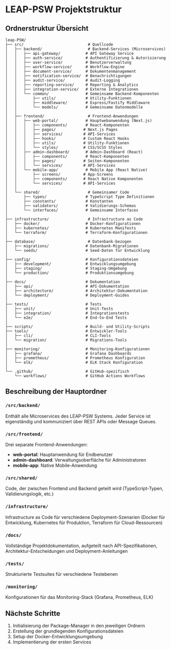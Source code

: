 # LEAP-PSW Projektstruktur

## Ordnerstruktur Übersicht

```
leap-PSW/
├── src/                            # Quellcode
│   ├── backend/                    # Backend-Services (Microservices)
│   │   ├── api-gateway/           # API Gateway Service
│   │   ├── auth-service/          # Authentifizierung & Autorisierung
│   │   ├── user-service/          # Benutzerverwaltung
│   │   ├── workflow-service/      # Workflow-Engine
│   │   ├── document-service/      # Dokumentenmanagement
│   │   ├── notification-service/  # Benachrichtigungen
│   │   ├── audit-service/         # Audit-Logging
│   │   ├── reporting-service/     # Reporting & Analytics
│   │   ├── integration-service/   # Externe Integrationen
│   │   └── common/                # Gemeinsame Backend-Komponenten
│   │       ├── utils/             # Utility-Funktionen
│   │       ├── middleware/        # Express/Fastify Middleware
│   │       └── models/            # Gemeinsame Datenmodelle
│   │
│   ├── frontend/                   # Frontend-Anwendungen
│   │   ├── web-portal/            # Hauptwebanwendung (Next.js)
│   │   │   ├── components/        # React-Komponenten
│   │   │   ├── pages/            # Next.js Pages
│   │   │   ├── services/         # API-Services
│   │   │   ├── hooks/            # Custom React Hooks
│   │   │   ├── utils/            # Utility-Funktionen
│   │   │   └── styles/           # CSS/SCSS Styles
│   │   ├── admin-dashboard/       # Admin-Dashboard (React)
│   │   │   ├── components/        # React-Komponenten
│   │   │   ├── pages/            # Seiten-Komponenten
│   │   │   └── services/         # API-Services
│   │   └── mobile-app/            # Mobile App (React Native)
│   │       ├── screens/          # App-Screens
│   │       ├── components/       # React Native Komponenten
│   │       └── services/         # API-Services
│   │
│   └── shared/                     # Gemeinsamer Code
│       ├── types/                 # TypeScript Type Definitionen
│       ├── constants/             # Konstanten
│       ├── validators/            # Validierungs-Schemas
│       └── interfaces/            # Gemeinsame Interfaces
│
├── infrastructure/                 # Infrastructure as Code
│   ├── docker/                    # Docker-Konfigurationen
│   ├── kubernetes/                # Kubernetes Manifests
│   └── terraform/                 # Terraform-Konfigurationen
│
├── database/                       # Datenbank-bezogen
│   ├── migrations/                # Datenbank-Migrationen
│   └── seeds/                     # Seed-Daten für Entwicklung
│
├── config/                        # Konfigurationsdateien
│   ├── development/               # Entwicklungsumgebung
│   ├── staging/                   # Staging-Umgebung
│   └── production/                # Produktionsumgebung
│
├── docs/                          # Dokumentation
│   ├── api/                       # API-Dokumentation
│   ├── architecture/              # Architektur-Dokumentation
│   └── deployment/                # Deployment-Guides
│
├── tests/                         # Tests
│   ├── unit/                      # Unit-Tests
│   ├── integration/               # Integrationstests
│   └── e2e/                       # End-to-End Tests
│
├── scripts/                       # Build- und Utility-Scripts
├── tools/                         # Entwickler-Tools
│   ├── cli/                       # CLI-Tools
│   └── migration/                 # Migrations-Tools
│
├── monitoring/                    # Monitoring-Konfigurationen
│   ├── grafana/                   # Grafana Dashboards
│   ├── prometheus/                # Prometheus Konfiguration
│   └── elk/                       # ELK Stack Konfiguration
│
└── .github/                       # GitHub-spezifisch
    └── workflows/                 # GitHub Actions Workflows
```

## Beschreibung der Hauptordner

### `/src/backend/`
Enthält alle Microservices des LEAP-PSW Systems. Jeder Service ist eigenständig und kommuniziert über REST APIs oder Message Queues.

### `/src/frontend/`
Drei separate Frontend-Anwendungen:
- **web-portal**: Hauptanwendung für Endbenutzer
- **admin-dashboard**: Verwaltungsoberfläche für Administratoren
- **mobile-app**: Native Mobile-Anwendung

### `/src/shared/`
Code, der zwischen Frontend und Backend geteilt wird (TypeScript-Typen, Validierungslogik, etc.)

### `/infrastructure/`
Infrastructure as Code für verschiedene Deployment-Szenarien (Docker für Entwicklung, Kubernetes für Produktion, Terraform für Cloud-Ressourcen)

### `/docs/`
Vollständige Projektdokumentation, aufgeteilt nach API-Spezifikationen, Architektur-Entscheidungen und Deployment-Anleitungen

### `/tests/`
Strukturierte Testsuites für verschiedene Testebenen

### `/monitoring/`
Konfigurationen für das Monitoring-Stack (Grafana, Prometheus, ELK)

## Nächste Schritte

1. Initialisierung der Package-Manager in den jeweiligen Ordnern
2. Erstellung der grundlegenden Konfigurationsdateien
3. Setup der Docker-Entwicklungsumgebung
4. Implementierung der ersten Services